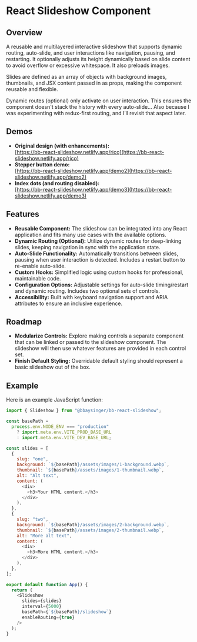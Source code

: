 # React Slideshow Component

## Overview

A reusable and multilayered interactive slideshow that supports dynamic routing, auto-slide, and user interactions like navigation, pausing, and restarting. It optionally adjusts its height dynamically based on slide content to avoid overflow or excessive whitespace. It also preloads images.

Slides are defined as an array of objects with background images, thumbnails, and JSX content passed in as props, making the component reusable and flexible.

Dynamic routes (optional) only activate on user interaction. This ensures the component doesn't stack the history with every auto-slide... Also because I was experimenting with redux-first routing, and I’ll revisit that aspect later.

## Demos

- **Original design (with enhancements):**  
  [https://bb-react-slideshow.netlify.app/rico](https://bb-react-slideshow.netlify.app/rico)
- **Stepper button demo:**  
  [https://bb-react-slideshow.netlify.app/demo2](https://bb-react-slideshow.netlify.app/demo2)
- **Index dots (and routing disabled):**  
  [https://bb-react-slideshow.netlify.app/demo3](https://bb-react-slideshow.netlify.app/demo3)

## Features

- **Reusable Component:** The slideshow can be integrated into any React application and fits many use cases with the available options.
- **Dynamic Routing (Optional):** Utilize dynamic routes for deep-linking slides, keeping navigation in sync with the application state.
- **Auto-Slide Functionality:** Automatically transitions between slides, pausing when user interaction is detected. Includes a restart button to re-enable auto-slide.
- **Custom Hooks:** Simplified logic using custom hooks for professional, maintainable code.
- **Configuration Options:** Adjustable settings for auto-slide timing/restart and dynamic routing. Includes two optional sets of controls.
- **Accessibility:** Built with keyboard navigation support and ARIA attributes to ensure an inclusive experience.

## Roadmap

- **Modularize Controls:** Explore making controls a separate component that can be linked or passed to the slideshow component. The slideshow will then use whatever features are provided in each control set.
- **Finish Default Styling:** Overridable default styling should represent a basic slideshow out of the box.

## Example

Here is an example JavaScript function:

```javascript
import { Slideshow } from "@bbaysinger/bb-react-slideshow";

const basePath =
  process.env.NODE_ENV === "production"
    ? import.meta.env.VITE_PROD_BASE_URL
    : import.meta.env.VITE_DEV_BASE_URL;

const slides = [
  {
    slug: "one",
    background: `${basePath}/assets/images/1-background.webp`,
    thumbnail: `${basePath}/assets/images/1-thumbnail.webp`,
    alt: "Alt text",
    content: (
      <div>
        <h3>Your HTML content.</h3>
      </div>
    ),
  },
  {
    slug: "two",
    background: `${basePath}/assets/images/2-background.webp`,
    thumbnail: `${basePath}/assets/images/2-thumbnail.webp`,
    alt: "More alt text",
    content: (
      <div>
        <h3>More HTML content.</h3>
      </div>
    ),
  },
];

export default function App() {
  return (
    <Slideshow
      slides={slides}
      interval={5000}
      basePath={`${basePath}/slideshow`}
      enableRouting={true}
    />
  );
}
```
